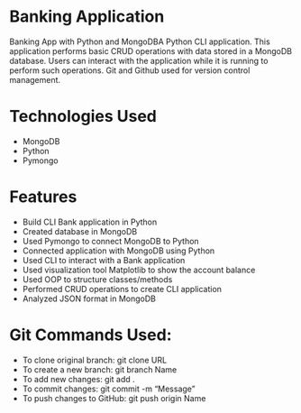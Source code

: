 # Banking Application
Banking App with Python and MongoDBA Python CLI application. 
This application performs basic CRUD operations with data stored in a MongoDB database. Users can interact with the application while it is running to perform such operations. Git and Github used for version control management.

# Technologies Used
* MongoDB
* Python
* Pymongo

# Features
* Build CLI Bank application in Python
* Created database in MongoDB
* Used Pymongo to connect MongoDB to Python
* Connected application with MongoDB using Python
* Used CLI to interact with a Bank application
* Used visualization tool Matplotlib to show the account balance
* Used OOP to structure classes/methods
* Performed CRUD operations to create CLI application
* Analyzed JSON format in MongoDB

# Git Commands Used:
* To clone original branch: git clone URL
* To create a new branch: git branch Name
* To add new changes: git add .
* To commit changes: git commit -m “Message”
* To push changes to GitHub: git push origin Name
